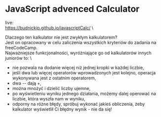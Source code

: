 # JavaScript advenced Calculator

live:\
https://budnickip.github.io/javascriptCalc/ \

Dlaczego ten kalkulator nie jest zwykłym kalkulatorem?\
Jest on opracowany w celu zaliczenia wszystkich kryteriów do zadania na freeCodeCamp.\
Najważniejsze funkcjonalności, wyróżniające go od kalkulatorów innych juniorów to: \
- nie pozwala na dodanie więcej niż jednej kropki w każdej liczbie,
- jeśli dwa lub więcej operatorów wprowadzonych jest kolejno, operacja wykonywana jest z ostatnim operatorem,
- dwa -- dają +,
- można mnożyć i dzielić liczby ujemne,
- po wyświetleniu wyniku jednego działania, możemy dalej operować na liczbie, która wyszła nam w wyniku,
- odporny na różne błędy, spróbuj wykonać jakieś obliczenia, żeby kalkulator wyświetlił Ci błędny wynik - nie da się!
